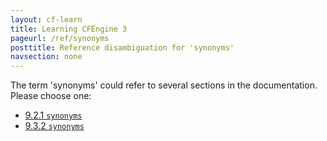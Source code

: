 ```yaml
---
layout: cf-learn
title: Learning CFEngine 3
pageurl: /ref/synonyms
posttitle: Reference disambiguation for 'synonyms'
navsection: none
---
```


The term 'synonyms' could refer to several sections in the documentation. Please choose one:

- [9\.2\.1 <code>synonyms</code>](https://cfengine.com/manuals/cf3-reference.html#synonyms-in-things)
- [9\.3\.2 <code>synonyms</code>](https://cfengine.com/manuals/cf3-reference.html#synonyms-in-topics)
